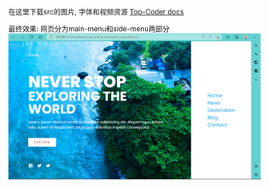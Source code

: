 在这里下载src的图片, 字体和视频资源
[Top-Coder docs](https://www.wolai.com/topcoderdoc/qxVBEVDrfSzif4djdw4hGm)


最终效果:
网页分为main-menu和side-menu两部分
![](Src/final_effect.png)
